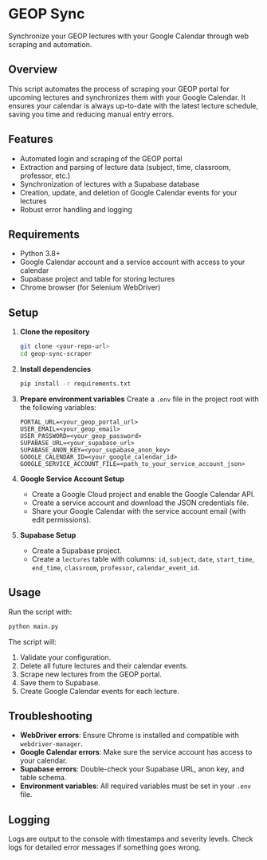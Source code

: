 # GEOP Sync

Synchronize your GEOP lectures with your Google Calendar through web scraping and automation.

## Overview

This script automates the process of scraping your GEOP portal for upcoming lectures and synchronizes them with your Google Calendar. It ensures your calendar is always up-to-date with the latest lecture schedule, saving you time and reducing manual entry errors.

## Features

- Automated login and scraping of the GEOP portal
- Extraction and parsing of lecture data (subject, time, classroom, professor, etc.)
- Synchronization of lectures with a Supabase database
- Creation, update, and deletion of Google Calendar events for your lectures
- Robust error handling and logging

## Requirements

- Python 3.8+
- Google Calendar account and a service account with access to your calendar
- Supabase project and table for storing lectures
- Chrome browser (for Selenium WebDriver)

## Setup

1. **Clone the repository**

   ```bash
   git clone <your-repo-url>
   cd geop-sync-scraper
   ```

2. **Install dependencies**

   ```bash
   pip install -r requirements.txt
   ```

3. **Prepare environment variables**
   Create a `.env` file in the project root with the following variables:

   ```env
   PORTAL_URL=<your_geop_portal_url>
   USER_EMAIL=<your_geop_email>
   USER_PASSWORD=<your_geop_password>
   SUPABASE_URL=<your_supabase_url>
   SUPABASE_ANON_KEY=<your_supabase_anon_key>
   GOOGLE_CALENDAR_ID=<your_google_calendar_id>
   GOOGLE_SERVICE_ACCOUNT_FILE=<path_to_your_service_account_json>
   ```

4. **Google Service Account Setup**

   - Create a Google Cloud project and enable the Google Calendar API.
   - Create a service account and download the JSON credentials file.
   - Share your Google Calendar with the service account email (with edit permissions).

5. **Supabase Setup**
   - Create a Supabase project.
   - Create a `lectures` table with columns: `id`, `subject`, `date`, `start_time`, `end_time`, `classroom`, `professor`, `calendar_event_id`.

## Usage

Run the script with:

```bash
python main.py
```

The script will:

1. Validate your configuration.
2. Delete all future lectures and their calendar events.
3. Scrape new lectures from the GEOP portal.
4. Save them to Supabase.
5. Create Google Calendar events for each lecture.

## Troubleshooting

- **WebDriver errors**: Ensure Chrome is installed and compatible with `webdriver-manager`.
- **Google Calendar errors**: Make sure the service account has access to your calendar.
- **Supabase errors**: Double-check your Supabase URL, anon key, and table schema.
- **Environment variables**: All required variables must be set in your `.env` file.

## Logging

Logs are output to the console with timestamps and severity levels. Check logs for detailed error messages if something goes wrong.

<!-- ## License -->

<!-- MIT License. See `LICENSE` file for details. -->
